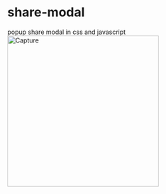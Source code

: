 # share-modal
popup share modal in css and javascript
<img width="341" alt="Capture" src="https://user-images.githubusercontent.com/75976059/203683622-df4bef33-4569-4812-a40f-b6b133225b95.PNG">
